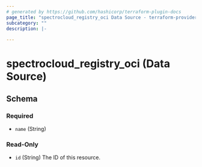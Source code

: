 ```yaml
---
# generated by https://github.com/hashicorp/terraform-plugin-docs
page_title: "spectrocloud_registry_oci Data Source - terraform-provider-spectrocloud"
subcategory: ""
description: |-
  
---
```


# spectrocloud_registry_oci (Data Source)





<!-- schema generated by tfplugindocs -->
## Schema

### Required

- `name` (String)

### Read-Only

- `id` (String) The ID of this resource.
